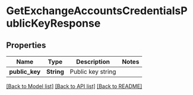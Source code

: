 # GetExchangeAccountsCredentialsPublicKeyResponse

## Properties

Name | Type | Description | Notes
------------ | ------------- | ------------- | -------------
**public_key** | **String** | Public key string | 

[[Back to Model list]](../README.md#documentation-for-models) [[Back to API list]](../README.md#documentation-for-api-endpoints) [[Back to README]](../README.md)


